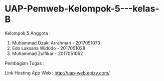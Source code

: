 # UAP-Pemweb-Kelompok-5---kelas-B
Kelompok 5 
Anggota :
1. Muhammad Dzaki Arrahman - 2017051073
2. Edo Laksana Widodo - 2017051028
3. Muhammad Zulfikar - 2017051052

Pembagian Tugas :


Link Hosting App Web : http://uap-web.epizy.com/
